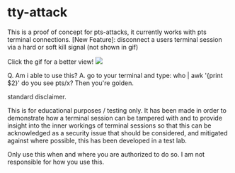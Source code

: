 # tty-attack
This is a proof of concept for pts-attacks, it currently works with pts terminal connections.
[New Feature]: disconnect a users terminal session via a hard or soft kill signal (not shown in gif)

Click the gif for a better view!
![](https://github.com/lewisrobson/tty-attack/blob/main/tty-attack.gif)


Q. Am i able to use this?
A. go to your terminal and type: who | awk '{print $2}'
do you see pts/x?
Then you're golden.


standard disclaimer.

This is for educational purposes / testing only.
It has been made in order to demonstrate how a terminal
session can be tampered with and to provide insight
into the inner workings of terminal sessions so that
this can be acknowledged as a security issue that
should be considered, and mitigated against where 
possible, this has been developed in a test lab.

Only use this when and where you are authorized to do so.
I am not responsible for how you use this.



